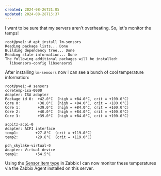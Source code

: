 ```yaml
---
created: 2024-08-26T21:05
updated: 2024-08-28T15:37
---
```

I want to be sure that my servers aren't overheating.  So, let's monitor the temps!

```
root@pve1:~# apt install lm-sensors
Reading package lists... Done
Building dependency tree... Done
Reading state information... Done
The following additional packages will be installed:
  libsensors-config libsensors5
```

After installing `lm-sensors` now I can see a bunch of cool temperature information:

```
root@pve1:~# sensors
coretemp-isa-0000
Adapter: ISA adapter
Package id 0:  +42.0°C  (high = +84.0°C, crit = +100.0°C)
Core 0:        +38.0°C  (high = +84.0°C, crit = +100.0°C)
Core 1:        +39.0°C  (high = +84.0°C, crit = +100.0°C)
Core 2:        +40.0°C  (high = +84.0°C, crit = +100.0°C)
Core 3:        +39.0°C  (high = +84.0°C, crit = +100.0°C)

acpitz-acpi-0
Adapter: ACPI interface
temp1:        +27.8°C  (crit = +119.0°C)
temp2:        +29.8°C  (crit = +119.0°C)

pch_skylake-virtual-0
Adapter: Virtual device
temp1:        +54.5°C  
```

Using the [Sensor item type](https://www.zabbix.com/documentation/current/en/manual/appendix/items/sensor) in Zabbix I can now monitor these temperatures via the Zabbix Agent installed on this server.